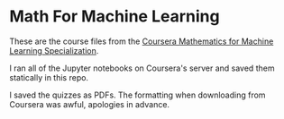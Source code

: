 # Math For Machine Learning

These are the course files from the [Coursera Mathematics for Machine Learning Specialization](https://www.coursera.org/specializations/mathematics-machine-learning).

I ran all of the Jupyter notebooks on Coursera's server and saved them statically in this repo.

I saved the quizzes as PDFs. The formatting when downloading from Coursera was awful, apologies in advance.

